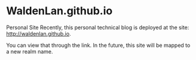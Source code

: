 # WaldenLan.github.io
Personal Site
Recently, this personal technical blog is deployed at the site: http://waldenlan.github.io. 

You can view that through the link. 
In the future, this site will be mapped to a new realm name.  
